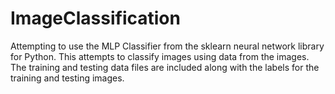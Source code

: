 # ImageClassification
Attempting to use the MLP Classifier from the sklearn neural network library for Python.
This attempts to classify images using data from the images. The training and testing data files are included along with the labels for the training and testing images.
